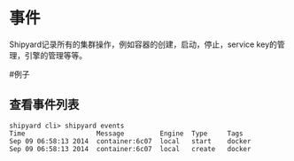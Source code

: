 # 事件
Shipyard记录所有的集群操作，例如容器的创建，启动，停止，service key的管理，引擎的管理等等。

#例子
## 查看事件列表
```
shipyard cli> shipyard events
Time                  Message         Engine  Type     Tags
Sep 09 06:58:13 2014  container:6c07  local   start    docker
Sep 09 06:58:13 2014  container:6c07  local   create   docker
```
